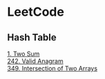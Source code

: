 # LeetCode

## Hash Table
[1. Two Sum](https://github.com/yuezhezhang/LeetCode/blob/main/problems/1_two_sum.md)\
[242. Valid Anagram](https://github.com/yuezhezhang/LeetCode/blob/main/problems/242_valid_anagram.md)\
[349. Intersection of Two Arrays](https://github.com/yuezhezhang/LeetCode/blob/main/problems/349_intersection_of_two_arrays.md)